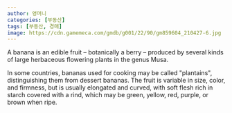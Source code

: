 ```yaml
---
author: 영머니
categories: [부동산]
tags: [부동산, 경매]
image: https://cdn.gamemeca.com/gmdb/g001/22/90/gm859604_210427-6.jpg
---
```

A banana is an edible fruit – botanically a berry – produced by several kinds
of large herbaceous flowering plants in the genus Musa.

In some countries, bananas used for cooking may be called "plantains",
distinguishing them from dessert bananas. The fruit is variable in size, color,
and firmness, but is usually elongated and curved, with soft flesh rich in
starch covered with a rind, which may be green, yellow, red, purple, or brown
when ripe.